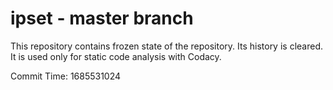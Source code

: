 # ipset - master branch

This repository contains frozen state of the repository.
Its history is cleared. It is used only for static code
analysis with Codacy.

Commit Time: 1685531024